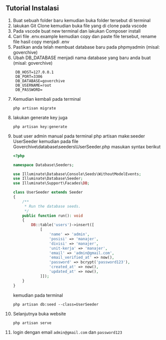 ## Tutorial Instalasi

1. Buat sebuah folder baru kemudian buka folder tersebut di terminal
2. lakukan Git Clone kemudian buka file yang di clone pada vscode
3. Pada vscode buat new terminal dan lakukan Composer install
4. Cari file .env.example kemudian copy dan paste file tersebut, rename file hasil copy menjadi .env
5. Pastikan anda telah membuat database baru pada phpmyadmin (misal: goverchive)
6. Ubah DB_DATABASE menjadi nama database yang baru anda buat (misal: goverchive)
   ```
    DB_HOST=127.0.0.1
    DB_PORT=3306
    DB_DATABASE=goverchive
    DB_USERNAME=root
    DB_PASSWORD=   
   ```
8. Kemudian kembali pada terminal
   ```
   php artisan migrate
   ```
10. lakukan generate key juga
    ```
    php artisan key:generate
    ```
12. buat user admin manual pada terminal
	php artisan make:seeder UserSeeder
    kemudian pada file Goverchive\database\seeders\UserSeeder.php masukan syntax berikut
    ```php
    <?php
    
    namespace Database\Seeders;
    
    use Illuminate\Database\Console\Seeds\WithoutModelEvents;
    use Illuminate\Database\Seeder;
    use Illuminate\Support\Facades\DB;
    
    class UserSeeder extends Seeder
    {
        /**
         * Run the database seeds.
         */
        public function run(): void
        {
            DB::table('users')->insert([
                [
                    'name' => 'admin',
                    'posisi' => 'manajer',
                    'divisi' => 'manajer',
                    'unit-kerja' => 'manajer',
                    'email' => 'admin@gmail.com',
                    'email_verified_at' => now(),
                    'password' => bcrypt('password123'),
                    'created_at' => now(),
                    'updated_at' => now(),
                ]]);
        }
    }
    ```
    kemudian pada terminal
    ```
    php artisan db:seed --class=UserSeeder
    ```
14. Selanjutnya buka website
    ```
    php artisan serve
    ```
16. login dengan email ```admin@gmail.com``` dan ```password123```
